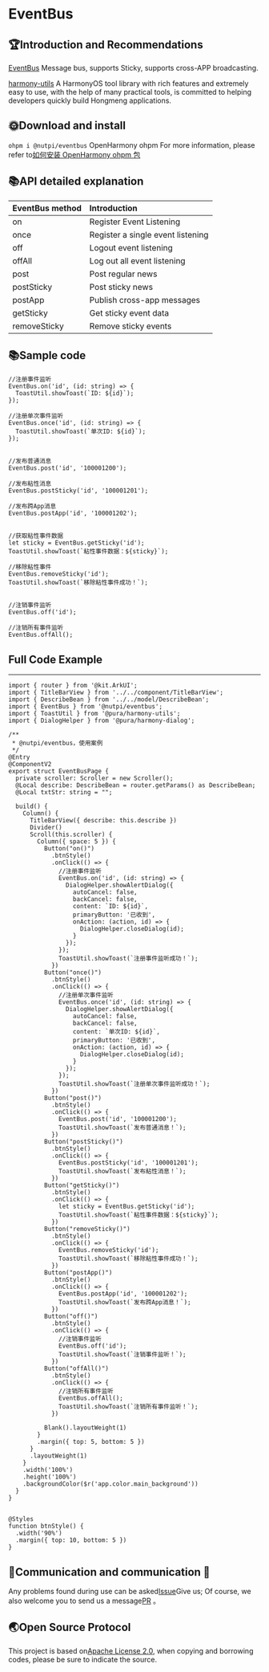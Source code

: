 # EventBus

## 🏆Introduction and Recommendations

[EventBus](https://ohpm.openharmony.cn/#/cn/detail/@nutpi%2Feventbus) Message bus, supports Sticky, supports cross-APP broadcasting.

[harmony-utils](https://ohpm.openharmony.cn/#/cn/detail/@pura%2Fharmony-utils) A HarmonyOS tool library with rich features and extremely easy to use, with the help of many practical tools, is committed to helping developers quickly build Hongmeng applications.


## 🌞Download and install

`ohpm i @nutpi/eventbus`
OpenHarmony ohpm
For more information, please refer to[如何安装 OpenHarmony ohpm 包](https://ohpm.openharmony.cn/#/cn/help/downloadandinstall)

## 📚API detailed explanation

| EventBus method | Introduction |
|:-------------|:---------|
| on | Register Event Listening |
| once | Register a single event listening |
| off | Logout event listening |
| offAll | Log out all event listening |
| post | Post regular news |
| postSticky | Post sticky news |
| postApp | Publish cross-app messages |
| getSticky | Get sticky event data |
| removeSticky | Remove sticky events |

## 📚Sample code

```
//注册事件监听
EventBus.on('id', (id: string) => {
  ToastUtil.showToast(`ID: ${id}`);
});

//注册单次事件监听
EventBus.once('id', (id: string) => {
  ToastUtil.showToast(`单次ID: ${id}`);
});


//发布普通消息
EventBus.post('id', '100001200');

//发布粘性消息
EventBus.postSticky('id', '100001201');

//发布跨App消息
EventBus.postApp('id', '100001202');


//获取粘性事件数据
let sticky = EventBus.getSticky('id');
ToastUtil.showToast(`粘性事件数据：${sticky}`);

//移除粘性事件
EventBus.removeSticky('id');
ToastUtil.showToast(`移除粘性事件成功！`);


//注销事件监听
EventBus.off('id');

//注销所有事件监听
EventBus.offAll();
```

## Full Code Example

------

```
import { router } from '@kit.ArkUI';
import { TitleBarView } from '../../component/TitleBarView';
import { DescribeBean } from '../../model/DescribeBean';
import { EventBus } from '@nutpi/eventbus';
import { ToastUtil } from '@pura/harmony-utils';
import { DialogHelper } from '@pura/harmony-dialog';

/**
 * @nutpi/eventbus，使用案例
 */
@Entry
@ComponentV2
export struct EventBusPage {
  private scroller: Scroller = new Scroller();
  @Local describe: DescribeBean = router.getParams() as DescribeBean;
  @Local txtStr: string = "";

  build() {
    Column() {
      TitleBarView({ describe: this.describe })
      Divider()
      Scroll(this.scroller) {
        Column({ space: 5 }) {
          Button("on()")
            .btnStyle()
            .onClick(() => {
              //注册事件监听
              EventBus.on('id', (id: string) => {
                DialogHelper.showAlertDialog({
                  autoCancel: false,
                  backCancel: false,
                  content: `ID: ${id}`,
                  primaryButton: '已收到',
                  onAction: (action, id) => {
                    DialogHelper.closeDialog(id);
                  }
                });
              });
              ToastUtil.showToast(`注册事件监听成功！`);
            })
          Button("once()")
            .btnStyle()
            .onClick(() => {
              //注册单次事件监听
              EventBus.once('id', (id: string) => {
                DialogHelper.showAlertDialog({
                  autoCancel: false,
                  backCancel: false,
                  content: `单次ID: ${id}`,
                  primaryButton: '已收到',
                  onAction: (action, id) => {
                    DialogHelper.closeDialog(id);
                  }
                });
              });
              ToastUtil.showToast(`注册单次事件监听成功！`);
            })
          Button("post()")
            .btnStyle()
            .onClick(() => {
              EventBus.post('id', '100001200');
              ToastUtil.showToast(`发布普通消息！`);
            })
          Button("postSticky()")
            .btnStyle()
            .onClick(() => {
              EventBus.postSticky('id', '100001201');
              ToastUtil.showToast(`发布粘性消息！`);
            })
          Button("getSticky()")
            .btnStyle()
            .onClick(() => {
              let sticky = EventBus.getSticky('id');
              ToastUtil.showToast(`粘性事件数据：${sticky}`);
            })
          Button("removeSticky()")
            .btnStyle()
            .onClick(() => {
              EventBus.removeSticky('id');
              ToastUtil.showToast(`移除粘性事件成功！`);
            })
          Button("postApp()")
            .btnStyle()
            .onClick(() => {
              EventBus.postApp('id', '100001202');
              ToastUtil.showToast(`发布跨App消息！`);
            })
          Button("off()")
            .btnStyle()
            .onClick(() => {
              //注销事件监听
              EventBus.off('id');
              ToastUtil.showToast(`注销事件监听！`);
            })
          Button("offAll()")
            .btnStyle()
            .onClick(() => {
              //注销所有事件监听
              EventBus.offAll();
              ToastUtil.showToast(`注销所有事件监听！`);
            })

          Blank().layoutWeight(1)
        }
        .margin({ top: 5, bottom: 5 })
      }
      .layoutWeight(1)
    }
    .width('100%')
    .height('100%')
    .backgroundColor($r('app.color.main_background'))
  }
}


@Styles
function btnStyle() {
  .width('90%')
  .margin({ top: 10, bottom: 5 })
}
```


## 🍎Communication and communication 🙏

Any problems found during use can be asked[Issue](https://gitee.com/tongyuyan/harmony-utils/issues)Give us;
Of course, we also welcome you to send us a message[PR](https://gitee.com/tongyuyan/harmony-utils/pulls) 。

## 🌏Open Source Protocol

This project is based on[Apache License 2.0](https://www.apache.org/licenses/LICENSE-2.0.html), when copying and borrowing codes, please be sure to indicate the source.

